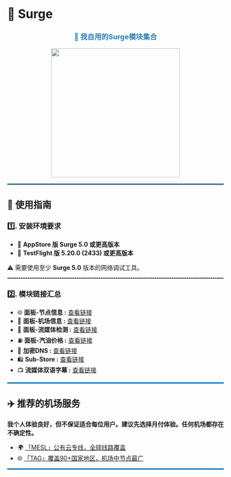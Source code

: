 # 🚀 Surge

<div align="center">
    <h3 style="color: #2980B9;">🔧 我自用的Surge模块集合</h3>
    <img src="https://raw.githubusercontent.com/cc63/Surge/main/Module.PNG" width="300">
</div>

<hr style="border-top: 2px solid #3498DB;">

## 📖 使用指南

### 1️⃣. 安装环境要求

- 📱 **AppStore 版 Surge 5.0 或更高版本**
- 🚀 **TestFlight 版 5.20.0 (2433) 或更高版本**

⚠️ 需要使用至少 **Surge 5.0** 版本的网络调试工具。

<hr style="border-top: 1px dashed #AED6F1;">

### 2️⃣. 模块链接汇总

- 🌐 **面板-节点信息 :** [查看链接](https://github.com/cc63/Surge/tree/main/Module/Panel/IP-info)
- 🛫 **面板-机场信息 :** [查看链接](https://github.com/cc63/Surge/tree/main/Module/Panel/Sub-info)
- 🎥 **面板-流媒体检测 :** [查看链接](https://github.com/cc63/Surge/tree/main/Module/Panel/Stream)
- ⛽ **面板-汽油价格 :** [查看链接](https://github.com/cc63/Surge/tree/main/Module/Panel/QiYou)
- 🔐 **加密DNS :** [查看链接](https://raw.githubusercontent.com/cc63/Surge/main/Module/Spec/DNS-Quic.sgmodule)
- 🛍️ **Sub-Store :** [查看链接](https://github.com/sub-store-org/Sub-Store)
- 📺 **流媒体双语字幕 :** [查看链接](https://github.com/DualSubs/Universal)

<hr style="border-top: 2px solid #3498DB;">

## ✈️ 推荐的机场服务

**我个人体验良好，但不保证适合每位用户。建议先选择月付体验。任何机场都存在不确定性。**

- 🌍 [「MESL」公有云专线，全球线路覆盖](https://in.mesl.cloud/#/register?code=upDDJS68)
- 🌐 [「TAG」覆盖90+国家地区，机场中节点最广](https://tagss01.pro/#/auth/xfm2jXlF)

<hr style="border-top: 2px solid #3498DB;">
